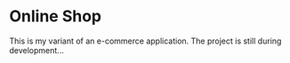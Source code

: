 # Online Shop

This is my variant of an e-commerce application.
The project is still during development...